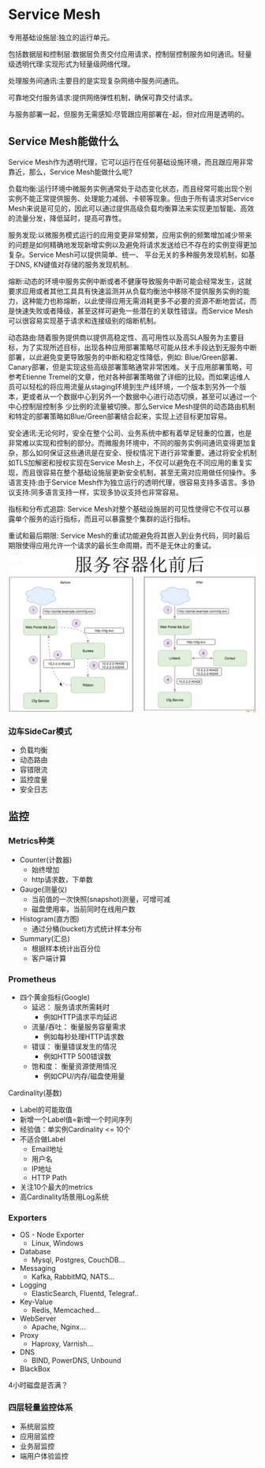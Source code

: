 # Service Mesh

专用基础设施层:独立的运行单元。

包括数据层和控制层:数据层负责交付应用请求，控制层控制服务如何通讯。轻量级透明代理:实现形式为轻量级网络代理。

处理服务间通讯:主要目的是实现复杂网络中服务间通讯。

可靠地交付服务请求:提供网络弹性机制，确保可靠交付请求。

与服务部署一起，但服务无需感知:尽管跟应用部署在-起，但对应用是透明的。

## Service Mesh能做什么

Service Mesh作为透明代理，它可以运行在任何基础设施环境，而且跟应用非常靠近，那么，Service Mesh能做什么呢?

负载均衡:运行环境中微服务实例通常处于动态变化状态，而且经常可能出现个别实例不能正常提供服务、处理能力减弱、卡顿等现象。但由于所有请求对Service 
Mesh来说是可见的，因此可以通过提供高级负载均衡算法来实现更加智能、高效的流量分发，降低延时，提高可靠性。

服务发现:以微服务模式运行的应用变更非常频繁，应用实例的频繁增加减少带来的问题是如何精确地发现新增实例以及避免将请求发送给已不存在的实例变得更加复杂。Service Mesh可以提供简单、统一、 平台无关的多种服务发现机制，如基于DNS, KN键值对存储的服务发现机制。

熔断:动态的环境中服务实例中断或者不健康导致服务中断可能会经常发生，这就要求应用或者其他工具具有快速监测并从负载均衡池中移除不提供服务实例的能力，这种能力也称熔断，以此使得应用无需消耗更多不必要的资源不断地尝试，而是快速失败或者降级，甚至这样可避免一些潜在的关联性错误。而Service Mesh可以很容易实现基于请求和连接级别的熔断机制。

动态路由:随着服务提供商以提供高稳定性、高可用性以及高SLA服务为主要目标，为了实现所述目标，出现各种应用部署策略尽可能从技术手段达到无服务中断部署，以此避免变更导致服务的中断和稳定性降低，例如: 
Blue/Green部署、Canary部署，但是实现这些高级部署策略通常非常困难。关于应用部署策略，可参考Etienne 
Tremel的文章，他对各种部署策略做了详细的比较。而如果运维人员可以轻松的将应用流量从staging环境到生产线环境，一个版本到另外一个版本，更或者从一个数据中心到另外一个数据中心进行动态切换，甚至可以通过一个中心控制层控制多 
少比例的流量被切换。那么Service Mesh提供的动态路由机制和特定的部署策略如Blue/Green部署结合起来，实现上述目标更加容易。

安全通讯:无论何时，安全在整个公司、业务系统中都有着举足轻重的位置，也是非常难以实现和控制的部分。而微服务环境中，不同的服务实例间通讯变得更加复杂，那么如何保证这些通讯是在安全、授权情况下进行非常重要。通过将安全机制如TLS加解密和授权实现在Service Mesh上，不仅可以避免在不同应用的重复实现，而且很容易在整个基础设施层更新安全机制，甚至无需对应用做任何操作。多语言支持:由于Service Mesh作为独立运行的透明代理，很容易支持多语言。多协议支持:同多语言支持一样，实现多协议支持也非常容易。

指标和分布式追踪: Service Mesh对整个基础设施层的可见性使得它不仅可以暴露单个服务的运行指标，而且可以暴露整个集群的运行指标。

重试和最后期限: Service Mesh的重试功能避免将其嵌入到业务代码，同时最后期限使得应用允许一个请求的最长生命周期，而不是无休止的重试。

![](img/78.png) 

### 边车SideCar模式

* 负载均衡
* 动态路由
* 容错限流
* 监控度量
* 安全日志


## 监控

### Metrics种类

* Counter(计数器)
  * 始终增加
  * http请求数，下单数
* Gauge(测量仪)
  * 当前值的一次快照(snapshot)测量，可增可减
  * 磁盘使用率，当前同时在线用户数
* Histogram(直方图)
  * 通过分桶(bucket)方式统计样本分布
* Summary(汇总)
  * 根据样本统计出百分位
  * 客户端计算

### Prometheus

* 四个黄金指标(Google)
  * 延迟： 服务请求所需耗时
    * 例如HTTP请求平均延迟
  * 流量/吞吐： 衡量服务容量需求
    * 例如每秒处理HTTP请求数
  * 错误： 衡量错误发生的情况
    * 例如HTTP 500错误数
  * 饱和度： 衡量资源使用情况
    * 例如CPU/内存/磁盘使用量


Cardinality(基数)

*  Label的可能取值
* 新增一个Label值=新增一个时间序列
* 经验值：单实例Cardinality <= 10个
* 不适合做Label
  *  Email地址
  * 用户名
  * IP地址
  * HTTP Path
*  关注10个最大的metrics
* 高Cardinality场景用Log系统

### Exporters

* OS - Node Exporter
  * Linux, Windows
* Database
  * Mysql, Postgres, CouchDB...
* Messaging
  * Kafka, RabbitMQ, NATS...
* Logging
  * ElasticSearch, Fluentd, Telegraf..
* Key-Value
  * Redis, Memcached...
* WebServer
  * Apache, Nginx...
* Proxy
  * Haproxy, Varnish...
* DNS
  * BIND, PowerDNS, Unbound
* BlackBox

4小时磁盘是否满？

### 四层轻量监控体系

* 系统层监控
* 应用层监控
* 业务层监控
* 端用户体验监控